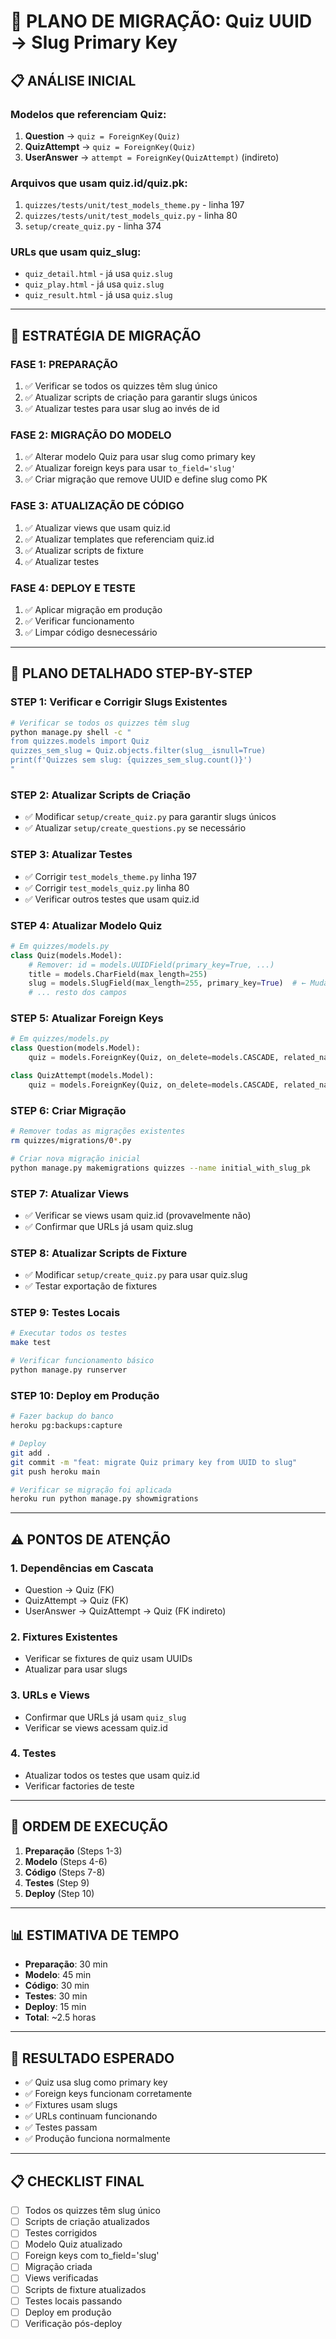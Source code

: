 # 🚀 PLANO DE MIGRAÇÃO: Quiz UUID → Slug Primary Key

## 📋 **ANÁLISE INICIAL**

### **Modelos que referenciam Quiz:**
1. **Question** → `quiz = ForeignKey(Quiz)`
2. **QuizAttempt** → `quiz = ForeignKey(Quiz)`
3. **UserAnswer** → `attempt = ForeignKey(QuizAttempt)` (indireto)

### **Arquivos que usam quiz.id/quiz.pk:**
1. `quizzes/tests/unit/test_models_theme.py` - linha 197
2. `quizzes/tests/unit/test_models_quiz.py` - linha 80
3. `setup/create_quiz.py` - linha 374

### **URLs que usam quiz_slug:**
- `quiz_detail.html` - já usa `quiz.slug`
- `quiz_play.html` - já usa `quiz.slug`
- `quiz_result.html` - já usa `quiz.slug`

---

## 🎯 **ESTRATÉGIA DE MIGRAÇÃO**

### **FASE 1: PREPARAÇÃO**
1. ✅ Verificar se todos os quizzes têm slug único
2. ✅ Atualizar scripts de criação para garantir slugs únicos
3. ✅ Atualizar testes para usar slug ao invés de id

### **FASE 2: MIGRAÇÃO DO MODELO**
1. ✅ Alterar modelo Quiz para usar slug como primary key
2. ✅ Atualizar foreign keys para usar `to_field='slug'`
3. ✅ Criar migração que remove UUID e define slug como PK

### **FASE 3: ATUALIZAÇÃO DE CÓDIGO**
1. ✅ Atualizar views que usam quiz.id
2. ✅ Atualizar templates que referenciam quiz.id
3. ✅ Atualizar scripts de fixture
4. ✅ Atualizar testes

### **FASE 4: DEPLOY E TESTE**
1. ✅ Aplicar migração em produção
2. ✅ Verificar funcionamento
3. ✅ Limpar código desnecessário

---

## 📝 **PLANO DETALHADO STEP-BY-STEP**

### **STEP 1: Verificar e Corrigir Slugs Existentes**
```bash
# Verificar se todos os quizzes têm slug
python manage.py shell -c "
from quizzes.models import Quiz
quizzes_sem_slug = Quiz.objects.filter(slug__isnull=True)
print(f'Quizzes sem slug: {quizzes_sem_slug.count()}')
"
```

### **STEP 2: Atualizar Scripts de Criação**
- ✅ Modificar `setup/create_quiz.py` para garantir slugs únicos
- ✅ Atualizar `setup/create_questions.py` se necessário

### **STEP 3: Atualizar Testes**
- ✅ Corrigir `test_models_theme.py` linha 197
- ✅ Corrigir `test_models_quiz.py` linha 80
- ✅ Verificar outros testes que usam quiz.id

### **STEP 4: Atualizar Modelo Quiz**
```python
# Em quizzes/models.py
class Quiz(models.Model):
    # Remover: id = models.UUIDField(primary_key=True, ...)
    title = models.CharField(max_length=255)
    slug = models.SlugField(max_length=255, primary_key=True)  # ← Mudança aqui
    # ... resto dos campos
```

### **STEP 5: Atualizar Foreign Keys**
```python
# Em quizzes/models.py
class Question(models.Model):
    quiz = models.ForeignKey(Quiz, on_delete=models.CASCADE, related_name='questions', to_field='slug')

class QuizAttempt(models.Model):
    quiz = models.ForeignKey(Quiz, on_delete=models.CASCADE, related_name='attempts', to_field='slug')
```

### **STEP 6: Criar Migração**
```bash
# Remover todas as migrações existentes
rm quizzes/migrations/0*.py

# Criar nova migração inicial
python manage.py makemigrations quizzes --name initial_with_slug_pk
```

### **STEP 7: Atualizar Views**
- ✅ Verificar se views usam quiz.id (provavelmente não)
- ✅ Confirmar que URLs já usam quiz.slug

### **STEP 8: Atualizar Scripts de Fixture**
- ✅ Modificar `setup/create_quiz.py` para usar quiz.slug
- ✅ Testar exportação de fixtures

### **STEP 9: Testes Locais**
```bash
# Executar todos os testes
make test

# Verificar funcionamento básico
python manage.py runserver
```

### **STEP 10: Deploy em Produção**
```bash
# Fazer backup do banco
heroku pg:backups:capture

# Deploy
git add .
git commit -m "feat: migrate Quiz primary key from UUID to slug"
git push heroku main

# Verificar se migração foi aplicada
heroku run python manage.py showmigrations
```

---

## ⚠️ **PONTOS DE ATENÇÃO**

### **1. Dependências em Cascata**
- Question → Quiz (FK)
- QuizAttempt → Quiz (FK)
- UserAnswer → QuizAttempt → Quiz (FK indireto)

### **2. Fixtures Existentes**
- Verificar se fixtures de quiz usam UUIDs
- Atualizar para usar slugs

### **3. URLs e Views**
- Confirmar que URLs já usam `quiz_slug`
- Verificar se views acessam quiz.id

### **4. Testes**
- Atualizar todos os testes que usam quiz.id
- Verificar factories de teste

---

## 🔄 **ORDEM DE EXECUÇÃO**

1. **Preparação** (Steps 1-3)
2. **Modelo** (Steps 4-6)
3. **Código** (Steps 7-8)
4. **Testes** (Step 9)
5. **Deploy** (Step 10)

---

## 📊 **ESTIMATIVA DE TEMPO**

- **Preparação**: 30 min
- **Modelo**: 45 min
- **Código**: 30 min
- **Testes**: 30 min
- **Deploy**: 15 min
- **Total**: ~2.5 horas

---

## 🎯 **RESULTADO ESPERADO**

- ✅ Quiz usa slug como primary key
- ✅ Foreign keys funcionam corretamente
- ✅ Fixtures usam slugs
- ✅ URLs continuam funcionando
- ✅ Testes passam
- ✅ Produção funciona normalmente

---

## 📋 **CHECKLIST FINAL**

- [ ] Todos os quizzes têm slug único
- [ ] Scripts de criação atualizados
- [ ] Testes corrigidos
- [ ] Modelo Quiz atualizado
- [ ] Foreign keys com to_field='slug'
- [ ] Migração criada
- [ ] Views verificadas
- [ ] Scripts de fixture atualizados
- [ ] Testes locais passando
- [ ] Deploy em produção
- [ ] Verificação pós-deploy
